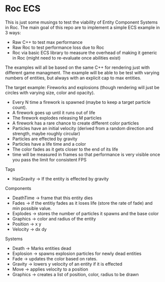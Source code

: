 # Roc ECS

This is just some musings to test the viability of Entity Component Systems in Roc.
The main goal of this repo are to implement a simple ECS example in 3 ways:
 - Raw C++ to test max performance
 - Raw Roc to test performance loss due to Roc
 - Roc via basic ECS library to measure the overhead of making it generic in Roc (might need to re-evaluate once abilities exist)


The examples will all be based on the same C++ for rendering just with different game managment.
The example will be able to be test with varying numbers of entities, but always with an explicit cap to max entities.

The target example: Fireworks and explosions (though rendering will just be circles with varying size, color and opacity).
 - Every N time a firework is spawned (maybe to keep a target particle count).
 - A firework goes up until it runs out of life
 - The firework explodes releasing M particles
 - A firework has a rare chance to create different color particles
 - Particles have an initial velocity (derived from a random direction and strength, maybe roughly circular)
 - Particles are effected by gravity
 - Particles have a life time and a color
 - The color fades as it gets closer to the end of its life
 - time will be measured in frames so that performance is very visible once you pass the limit for consistent FPS


Tags
 - HasGravity -> If the entity is effected by gravity

Components
 - DeathTime -> frame that this entity dies
 - Fades -> if the entitiy fades as it loses life (store the rate of fade) and min possible value.
 - Explodes -> stores the number of particles it spawns and the base color
 - Graphics -> color and radius of the entity
 - Position -> x y
 - Velocity -> dx dy

Systems
 - Death -> Marks entities dead 
 - Explosion -> spawns explosion particles for newly dead entities
 - Fade -> updates the color based on rates.
 - Gravity -> lowers y velocity of an entity if it is effected
 - Move -> applies velocity to a position
 - Graphics -> creates a list of position, color, radius to be drawn
 

